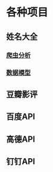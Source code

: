 # 各种项目

## 姓名大全
### [爬虫分析](project/random_name/spider)
### [数据模型](project/random_name/database)



## 豆瓣影评



## 百度API



## 高德API



## 钉钉API